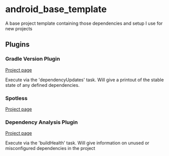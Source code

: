 # android_base_template
A base project template containing those dependencies and setup I use for new projects


## Plugins

### Gradle Version Plugin
[Project page](https://github.com/ben-manes/gradle-versions-plugin) 

Execute via the 'dependencyUpdates' task. Will give a printout of the stable state of
any defined dependencies.

### Spotless 
[Project page](https://github.com/diffplug/spotless)

### Dependency Analysis Plugin
[Project page](https://github.com/autonomousapps/dependency-analysis-android-gradle-plugin)

Execute via the 'buildHealth' task. Will give information on unused or misconfigured dependencies
in the project
